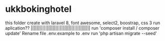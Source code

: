# ukkbokinghotel
this folder create with laravel 8, font awesome, select2, boostrap, css 3
run aplication??
|||||||||||||||||||||||||||||||||||||||||
run 'composer install / composer update'
Rename file .env.example to .env
run 'php artisan migrate --seed'
